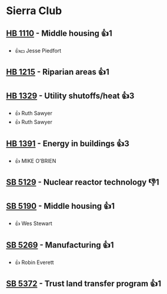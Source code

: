 # Sierra Club

## [HB 1110](/bill/2023-24/hb/1110/) - Middle housing 👍1  
* 👍💵 Jesse Piedfort

## [HB 1215](/bill/2023-24/hb/1215/) - Riparian areas 👍1  

## [HB 1329](/bill/2023-24/hb/1329/) - Utility shutoffs/heat 👍3  
* 👍 Ruth Sawyer
* 👍 Ruth Sawyer

## [HB 1391](/bill/2023-24/hb/1391/) - Energy in buildings 👍3  
* 👍 MIKE O'BRIEN

## [SB 5129](/bill/2023-24/sb/5129/) - Nuclear reactor technology  👎1 

## [SB 5190](/bill/2023-24/sb/5190/) - Middle housing 👍1  
* 👍 Wes Stewart

## [SB 5269](/bill/2023-24/sb/5269/) - Manufacturing 👍1  
* 👍 Robin Everett

## [SB 5372](/bill/2023-24/sb/5372/) - Trust land transfer program 👍1  